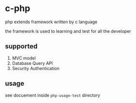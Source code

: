 # c-php
php extends framework written by c language

the framework is used to learning and test for all the developer

## supported
1. MVC model
2. Database Query API
3. Security Authentication

## usage
see docuement inside `php-usage-test` directory
